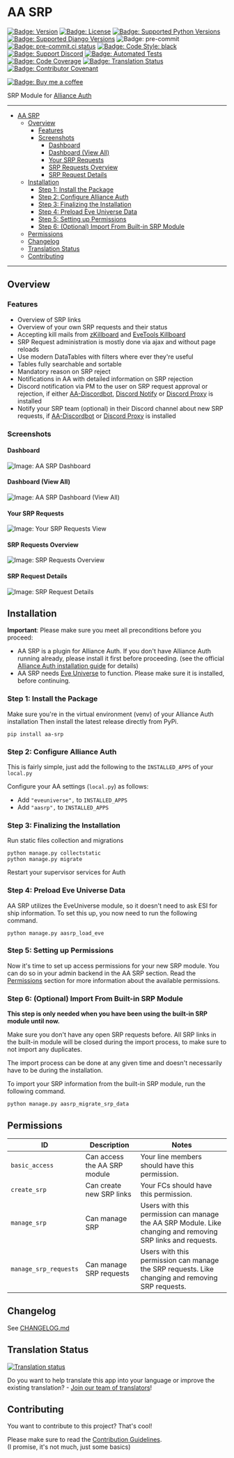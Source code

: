 # AA SRP<a name="aa-srp"></a>

[![Badge: Version]][aa srp on pypi]
[![Badge: License]][aa srp license]
[![Badge: Supported Python Versions]][aa srp on pypi]
[![Badge: Supported Django Versions]][aa srp on pypi]
![Badge: pre-commit]
[![Badge: pre-commit.ci status]][pre-commit.ci status]
[![Badge: Code Style: black]][black code formatter documentation]
[![Badge: Support Discord]][support discord]
[![Badge: Automated Tests]][automated tests on github]
[![Badge: Code Coverage]][aa srp on codecov]
[![Badge: Translation Status]][weblate engage]
[![Badge: Contributor Covenant]][code of conduct]

[![Badge: Buy me a coffee]][ppfeufer on ko-fi]

SRP Module for [Alliance Auth]

______________________________________________________________________

<!-- mdformat-toc start --slug=github --maxlevel=6 --minlevel=1 -->

- [AA SRP](#aa-srp)
  - [Overview](#overview)
    - [Features](#features)
    - [Screenshots](#screenshots)
      - [Dashboard](#dashboard)
      - [Dashboard (View All)](#dashboard-view-all)
      - [Your SRP Requests](#your-srp-requests)
      - [SRP Requests Overview](#srp-requests-overview)
      - [SRP Request Details](#srp-request-details)
  - [Installation](#installation)
    - [Step 1: Install the Package](#step-1-install-the-package)
    - [Step 2: Configure Alliance Auth](#step-2-configure-alliance-auth)
    - [Step 3: Finalizing the Installation](#step-3-finalizing-the-installation)
    - [Step 4: Preload Eve Universe Data](#step-4-preload-eve-universe-data)
    - [Step 5: Setting up Permissions](#step-5-setting-up-permissions)
    - [Step 6: (Optional) Import From Built-in SRP Module](#step-6-optional-import-from-built-in-srp-module)
  - [Permissions](#permissions)
  - [Changelog](#changelog)
  - [Translation Status](#translation-status)
  - [Contributing](#contributing)

<!-- mdformat-toc end -->

______________________________________________________________________

## Overview<a name="overview"></a>

### Features<a name="features"></a>

- Overview of SRP links
- Overview of your own SRP requests and their status
- Accepting kill mails from [zKillboard] and [EveTools Killboard]
- SRP Request administration is mostly done via ajax and without page reloads
- Use modern DataTables with filters where ever they're useful
- Tables fully searchable and sortable
- Mandatory reason on SRP reject
- Notifications in AA with detailed information on SRP rejection
- Discord notification via PM to the user on SRP request approval or rejection, if
  either [AA-Discordbot], [Discord Notify] or [Discord Proxy] is installed
- Notify your SRP team (optional) in their Discord channel about new SRP requests, if
  [AA-Discordbot] or [Discord Proxy] is installed

### Screenshots<a name="screenshots"></a>

#### Dashboard<a name="dashboard"></a>

![Image: AA SRP Dashboard]

#### Dashboard (View All)<a name="dashboard-view-all"></a>

![Image: AA SRP Dashboard (View All)]

#### Your SRP Requests<a name="your-srp-requests"></a>

![Image: Your SRP Requests View]

#### SRP Requests Overview<a name="srp-requests-overview"></a>

![Image: SRP Requests Overview]

#### SRP Request Details<a name="srp-request-details"></a>

![Image: SRP Request Details]

## Installation<a name="installation"></a>

**Important**: Please make sure you meet all preconditions before you proceed:

- AA SRP is a plugin for Alliance Auth. If you don't have Alliance Auth running
  already, please install it first before proceeding. (see the official
  [Alliance Auth installation guide] for details)
- AA SRP needs [Eve Universe] to function. Please make sure it is installed, before
  continuing.

### Step 1: Install the Package<a name="step-1-install-the-package"></a>

Make sure you're in the virtual environment (venv) of your Alliance Auth
installation Then install the latest release directly from PyPi.

```shell
pip install aa-srp
```

### Step 2: Configure Alliance Auth<a name="step-2-configure-alliance-auth"></a>

This is fairly simple, just add the following to the `INSTALLED_APPS` of your `local.py`

Configure your AA settings (`local.py`) as follows:

- Add `"eveuniverse",` to `INSTALLED_APPS`
- Add `"aasrp",` to `INSTALLED_APPS`

### Step 3: Finalizing the Installation<a name="step-3-finalizing-the-installation"></a>

Run static files collection and migrations

```shell
python manage.py collectstatic
python manage.py migrate
```

Restart your supervisor services for Auth

### Step 4: Preload Eve Universe Data<a name="step-4-preload-eve-universe-data"></a>

AA SRP utilizes the EveUniverse module, so it doesn't need to ask ESI for ship
information. To set this up, you now need to run the following command.

```shell
python manage.py aasrp_load_eve
```

### Step 5: Setting up Permissions<a name="step-5-setting-up-permissions"></a>

Now it's time to set up access permissions for your new SRP module. You can do so in
your admin backend in the AA SRP section. Read the [Permissions](#permissions)
section for more information about the available permissions.

### Step 6: (Optional) Import From Built-in SRP Module<a name="step-6-optional-import-from-built-in-srp-module"></a>

**This step is only needed when you have been using the built-in SRP module until now.**

Make sure you don't have any open SRP requests before. All SRP links in the built-in
module will be closed during the import process, to make sure to not import any
duplicates.

The import process can be done at any given time and doesn't necessarily have to be
during the installation.

To import your SRP information from the built-in SRP module, run the following command.

```shell
python manage.py aasrp_migrate_srp_data
```

## Permissions<a name="permissions"></a>

| ID                    | Description                  | Notes                                                                                                       |
| --------------------- | ---------------------------- | ----------------------------------------------------------------------------------------------------------- |
| `basic_access`        | Can access the AA SRP module | Your line members should have this permission.                                                              |
| `create_srp`          | Can create new SRP links     | Your FCs should have this permission.                                                                       |
| `manage_srp`          | Can manage SRP               | Users with this permission can manage the AA SRP Module. Like changing and removing SRP links and requests. |
| `manage_srp_requests` | Can manage SRP requests      | Users with this permission can manage the SRP requests. Like changing and removing SRP requests.            |

## Changelog<a name="changelog"></a>

See [CHANGELOG.md]

## Translation Status<a name="translation-status"></a>

[![Translation status](https://weblate.ppfeufer.de/widget/alliance-auth-apps/aa-srp/multi-auto.svg)](https://weblate.ppfeufer.de/engage/alliance-auth-apps/)

Do you want to help translate this app into your language or improve the existing
translation? - [Join our team of translators][weblate engage]!

## Contributing<a name="contributing"></a>

You want to contribute to this project? That's cool!

Please make sure to read the [Contribution Guidelines].\
(I promise, it's not much, just some basics)

<!-- Links -->

[aa srp license]: https://github.com/ppfeufer/aa-srp/blob/master/LICENSE
[aa srp on codecov]: https://codecov.io/gh/ppfeufer/aa-srp
[aa srp on pypi]: https://pypi.org/project/aa-srp/
[aa-discordbot]: https://github.com/pvyParts/allianceauth-discordbot "AA-Discordbot"
[alliance auth]: https://gitlab.com/allianceauth/allianceauth "Alliance Auth"
[alliance auth installation guide]: https://allianceauth.readthedocs.io/en/latest/installation/allianceauth.html "Alliance Auth installation guide"
[automated tests on github]: https://github.com/ppfeufer/aa-srp/actions/workflows/automated-checks.yml
[badge: automated tests]: https://github.com/ppfeufer/aa-srp/actions/workflows/automated-checks.yml/badge.svg "Automated Tests"
[badge: buy me a coffee]: https://ko-fi.com/img/githubbutton_sm.svg "Buy me a coffee"
[badge: code coverage]: https://codecov.io/gh/ppfeufer/aa-srp/branch/master/graph/badge.svg "Code Coverage"
[badge: code style: black]: https://img.shields.io/badge/code%20style-black-000000.svg "Code Style: black"
[badge: contributor covenant]: https://img.shields.io/badge/Contributor%20Covenant-2.1-4baaaa.svg "Contributor Covenant"
[badge: license]: https://img.shields.io/github/license/ppfeufer/aa-srp "License"
[badge: pre-commit]: https://img.shields.io/badge/pre--commit-enabled-brightgreen?logo=pre-commit&logoColor=white "pre-commit"
[badge: pre-commit.ci status]: https://results.pre-commit.ci/badge/github/ppfeufer/aa-srp/master.svg "pre-commit.ci status"
[badge: support discord]: https://img.shields.io/discord/790364535294132234?label=discord "Support Discord"
[badge: supported django versions]: https://img.shields.io/pypi/djversions/aa-srp?label=django "Supported Django Versions"
[badge: supported python versions]: https://img.shields.io/pypi/pyversions/aa-srp "Supported Python Versions"
[badge: translation status]: https://weblate.ppfeufer.de/widget/alliance-auth-apps/aa-srp/svg-badge.svg "Translation Status"
[badge: version]: https://img.shields.io/pypi/v/aa-srp?label=release "Version"
[black code formatter documentation]: http://black.readthedocs.io/en/latest/
[changelog.md]: https://github.com/ppfeufer/aa-srp/blob/master/CHANGELOG.md "CHANGELOG.md"
[code of conduct]: https://github.com/ppfeufer/aa-srp/blob/master/CODE_OF_CONDUCT.md
[contribution guidelines]: https://github.com/ppfeufer/aa-srp/blob/master/CONTRIBUTING.md "Contribution Guidelines"
[discord notify]: https://gitlab.com/ErikKalkoken/aa-discordnotify "Discord Notify"
[discord proxy]: https://gitlab.com/ErikKalkoken/discordproxy "Discord Proxy"
[eve universe]: https://gitlab.com/ErikKalkoken/django-eveuniverse "Eve Universe"
[evetools killboard]: https://kb.evetools.org/ "EveTools Killboard"
[image: aa srp dashboard]: https://raw.githubusercontent.com/ppfeufer/aa-srp/master/aasrp/docs/screenshots/aa-srp-dashboard.jpg "AA SRP Dashboard"
[image: aa srp dashboard (view all)]: https://raw.githubusercontent.com/ppfeufer/aa-srp/master/aasrp/docs/screenshots/aa-srp-dashboard-view-all.jpg "AA SRP Dashboard (View All)"
[image: srp request details]: https://raw.githubusercontent.com/ppfeufer/aa-srp/master/aasrp/docs/screenshots/aa-srp-request-details.jpg "SRP Request Details"
[image: srp requests overview]: https://raw.githubusercontent.com/ppfeufer/aa-srp/master/aasrp/docs/screenshots/aa-srp-requests-overview.jpg "SRP Requests Overview"
[image: your srp requests view]: https://raw.githubusercontent.com/ppfeufer/aa-srp/master/aasrp/docs/screenshots/aa-srp-your-requests.jpg "Your SRP Requests View"
[ppfeufer on ko-fi]: https://ko-fi.com/N4N8CL1BY
[pre-commit.ci status]: https://results.pre-commit.ci/latest/github/ppfeufer/aa-srp/master "pre-commit.ci"
[support discord]: https://discord.gg/zmh52wnfvM
[weblate engage]: https://weblate.ppfeufer.de/engage/alliance-auth-apps/
[zkillboard]: https://zkillboard.com/ "zKillboard"
